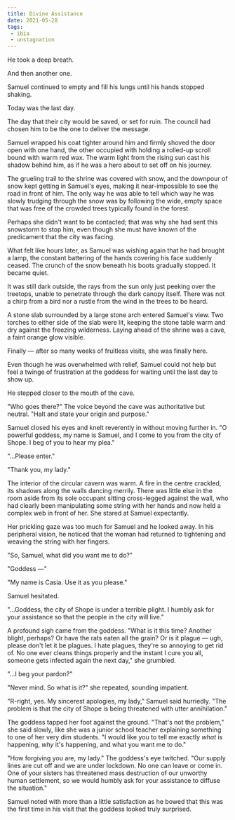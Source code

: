 ```yaml
---
title: Divine Assistance
date: 2021-05-28
tags:
 - ibia
 - unstagnation
---
```

He took a deep breath.

And then another one.

Samuel continued to empty and fill his lungs until his hands stopped shaking.

Today was the last day.

The day that their city would be saved, or set for ruin. The council had chosen him to be the one to deliver the message.

<!-- more -->

Samuel wrapped his coat tighter around him and firmly shoved the door open with one hand, the other occupied with holding a rolled-up scroll bound with warm red wax. The warm light from the rising sun cast his shadow behind him, as if he was a hero about to set off on his journey.

The grueling trail to the shrine was covered with snow, and the downpour of snow kept getting in Samuel's eyes, making it near-impossible to see the road in front of him. The only way he was able to tell which way he was slowly trudging through the snow was by following the wide, empty space that was free of the crowded trees typically found in the forest.

Perhaps she didn't want to be contacted; that was why she had sent this snowstorm to stop him, even though she must have known of the predicament that the city was facing.

What felt like hours later, as Samuel was wishing again that he had brought a lamp, the constant battering of the hands covering his face suddenly ceased. The crunch of the snow beneath his boots gradually stopped. It became quiet.

It was still dark outside, the rays from the sun only just peeking over the treetops, unable to penetrate through the dark canopy itself. There was not a chirp from a bird nor a rustle from the wind in the trees to be heard.

A stone slab surrounded by a large stone arch entered Samuel's view. Two torches to either side of the slab were lit, keeping the stone table warm and dry against the freezing wilderness. Laying ahead of the shrine was a cave, a faint orange glow visible.

Finally — after so many weeks of fruitless visits, she was finally here.

Even though he was overwhelmed with relief, Samuel could not help but feel a twinge of frustration at the goddess for waiting until the last day to show up.

He stepped closer to the mouth of the cave.

"Who goes there?" The voice beyond the cave was authoritative but neutral. "Halt and state your origin and purpose."

Samuel closed his eyes and knelt reverently in without moving further in. "O powerful goddess, my name is Samuel, and I come to you from the city of Shope. I beg of you to hear my plea."

"...Please enter."

"Thank you, my lady."

The interior of the circular cavern was warm. A fire in the centre crackled, its shadows along the walls dancing merrily. There was little else in the room aside from its sole occupant sitting cross-legged against the wall, who had clearly been manipulating some string with her hands and now held a complex web in front of her. She stared at Samuel expectantly.

Her prickling gaze was too much for Samuel and he looked away. In his peripheral vision, he noticed that the woman had returned to tightening and weaving the string with her fingers.

"So, Samuel, what did you want me to do?"

"Goddess —"

"My name is Casia. Use it as you please."

Samuel hesitated.

"...Goddess, the city of Shope is under a terrible plight. I humbly ask for your assistance so that the people in the city will live."

A profound sigh came from the goddess. "What is it this time? Another blight, perhaps? Or have the rats eaten all the grain? Or is it plague — ugh, please don't let it be plagues. I hate plagues, they're so annoying to get rid of. No one ever cleans things properly and the instant I cure you all, someone gets infected again the next day," she grumbled.

"...I beg your pardon?"

"Never mind. So what is it?" she repeated, sounding impatient.

"R-right, yes. My sincerest apologies, my lady," Samuel said hurriedly. "The problem is that the city of Shope is being threatened with utter annihilation."

The goddess tapped her foot against the ground. "That's not the problem," she said slowly, like she was a junior school teacher explaining something to one of her very dim students. "I would like you to tell me exactly *what* is happening, *why* it's happening, and what you want me to do."

"How forgiving you are, my lady." The goddess's eye twitched. "Our supply lines are cut off and we are under lockdown. No one can leave or come in. One of your sisters has threatened mass destruction of our unworthy human settlement, so we would humbly ask for your assistance to diffuse the situation."

Samuel noted with more than a little satisfaction as he bowed that this was the first time in his visit that the goddess looked truly surprised.
